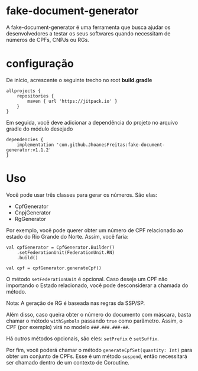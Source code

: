 # fake-document-generator

A fake-document-generator é uma ferramenta que busca ajudar os desenvolvedores a testar os seus
softwares quando necessitam de números de CPFs, CNPJs ou RGs.

# configuração

De início, acrescente o seguinte trecho no root <b>build.gradle</b>

```
allprojects {
    repositories {
        maven { url 'https://jitpack.io' }
    }
}
```

Em seguida, você deve adicionar a dependência do projeto no arquivo gradle do módulo desejado

```
dependencies {
    implementation 'com.github.JhoanesFreitas:fake-document-generator:v1.1.2'
}
```

# Uso

Você pode usar três classes para gerar os números. São elas:

* CpfGenerator
* CnpjGenerator
* RgGenerator

Por exemplo, você pode querer obter um número de CPF relacionado ao estado do Rio Grande do Norte. 
Assim, você faria:

```
val cpfGenerator = CpfGenerator.Builder()
    .setFederationUnit(FederationUnit.RN)
    .build()
    
val cpf = cpfGenerator.generateCpf()
```

O método `setFederationUnit` é opcional. Caso deseje um CPF não importando o Estado relacionado,
você pode desconsiderar a chamada do método.

Nota: A geração de RG é baseada nas regras da SSP/SP.

Além disso, caso queira obter o número do documento com máscara,
basta chamar o método `withSymbols` passando `true` como parâmetro. 
Assim, o CPF (por exemplo) virá no modelo `###.###.###-##`.

Há outros métodos opcionais, são eles: `setPrefix` e `setSuffix`.

Por fim, você poderá chamar o método `generateCpfSet(quantity: Int)` para obter um conjunto de
CPFs. Esse é um método `suspend`, então necessitará ser chamado dentro de um contexto de Coroutine.
